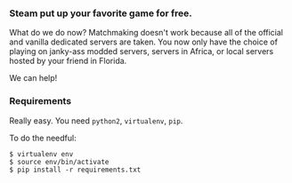 ### Steam put up your favorite game for free.

What do we do now? Matchmaking doesn't work because all of the
official and vanilla dedicated servers are taken. You now only have
the choice of playing on janky-ass modded servers, servers in Africa,
or local servers hosted by your friend in Florida.

We can help!

### Requirements

Really easy. You need `python2`, `virtualenv`, `pip`.

To do the needful:

```
$ virtualenv env
$ source env/bin/activate
$ pip install -r requirements.txt
```

